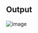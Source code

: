 ## Output
![image](https://github.com/SmitDoshi1610/Task/assets/93754536/e91b44c2-d9e9-43f4-8289-30c907e38f2b)
